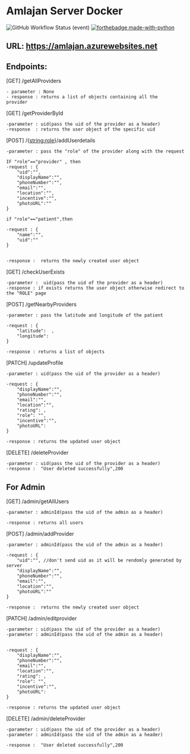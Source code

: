 # Amlajan Server Docker

![GitHub Workflow Status (event)](https://img.shields.io/github/workflow/status/ADRE9/amlajan-server_quart/Linux_Container_Python_Workflow?event=push&style=for-the-badge)
[![forthebadge made-with-python](http://ForTheBadge.com/images/badges/made-with-python.svg)](https://www.python.org/)

## URL: https://amlajan.azurewebsites.net

## Endpoints:

[GET] /getAllProviders

    - parameter : None
    - response : returns a list of objects containing all the
    provider

[GET] /getProviderById

    -parameter : uid(pass the uid of the provider as a header)
    -response  : returns the user object of the specific uid

[POST] /{<string:role>}/addUserdetails

    -parameter : pass the "role" of the provider along with the request

    IF "role"=="provider" , then
    -request : {
        "uid":"",
        "displayName":"",
        "phoneNumber":"",
        "email":"",
        "location":"",
        "incentive":"",
        "photoURL":""
    }

    if "role"=="patient",then

    -request : {
        "name":"",
        "uid":""
    }


    -response :  returns the newly created user object

[GET] /checkUserExists

    -parameter :  uid(pass the uid of the provider as a header)
    -response : if exists returns the user object otherwise redirect to the "ROLE" page

[POST] /getNearbyProviders

    -parameter : pass the latitude and longitude of the patient

    -request : {
        "latitude":  ,
        "longitude":
    }

    -response : returns a list of objects

[PATCH] /updateProfile

    -parameter : uid(pass the uid of the provider as a header)

    -request : {
        "displayName":"",
        "phoneNumber":"",
        "email":"",
        "location":"",
        "rating": ,
        "role": "",
        "incentive":"",
        "photoURL":
    }

    -response : returns the updated user object

[DELETE] /deleteProvider

    -parameter : uid(pass the uid of the provider as a header)
    -response :  "User deleted successfully",200

## For Admin

[GET] /admin/getAllUsers

    -parameter : adminId(pass the uid of the admin as a header)

    -response : returns all users

[POST] /admin/addProvider

    -parameter : adminId(pass the uid of the admin as a header)

    -request : {
        "uid":"", //don't send uid as it will be rendomly generated by server
        "displayName":"",
        "phoneNumber":"",
        "email":"",
        "location":"",
        "photoURL":""
    }

    -response :  returns the newly created user object

[PATCH] /admin/editprovider

    -parameter : uid(pass the uid of the provider as a header)
    -parameter : adminId(pass the uid of the admin as a header)


    -request : {
        "displayName":"",
        "phoneNumber":"",
        "email":"",
        "location":"",
        "rating": ,
        "role": "",
        "incentive":"",
        "photoURL":
    }

    -response : returns the updated user object

[DELETE] /admin/deleteProvider

    -parameter : uid(pass the uid of the provider as a header)
    -parameter : adminId(pass the uid of the admin as a header)

    -response :  "User deleted successfully",200
